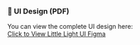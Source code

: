 ### 📄 UI Design (PDF)

You can view the complete UI design here:  
[Click to View Little Light UI Figma](https://www.figma.com/design/PYoNtnj13npZkeGtPF3zEF/FYP-Project?node-id=0-1&m=dev&t=6oPAQPtvm2441nNV-1)
